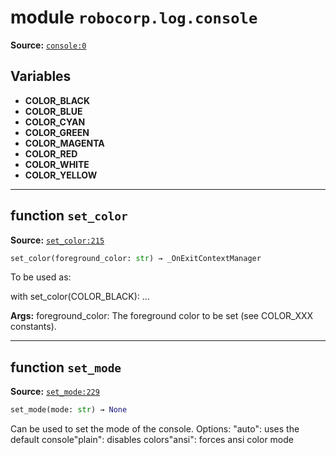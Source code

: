 <!-- markdownlint-disable -->

# module `robocorp.log.console`

**Source:** [`console:0`](https://github.com/robocorp/robocorp/tree/master/log/robocorp/log/console#L0)

## Variables

- **COLOR_BLACK**
- **COLOR_BLUE**
- **COLOR_CYAN**
- **COLOR_GREEN**
- **COLOR_MAGENTA**
- **COLOR_RED**
- **COLOR_WHITE**
- **COLOR_YELLOW**

______________________________________________________________________

## function `set_color`

**Source:** [`set_color:215`](https://github.com/robocorp/robocorp/tree/master/log/robocorp/log/console/set_color#L215)

```python
set_color(foreground_color: str) → _OnExitContextManager
```

To be used as:

with set_color(COLOR_BLACK): ...

**Args:**
foreground_color: The foreground color to be set (see COLOR_XXX constants).

______________________________________________________________________

## function `set_mode`

**Source:** [`set_mode:229`](https://github.com/robocorp/robocorp/tree/master/log/robocorp/log/console/set_mode#L229)

```python
set_mode(mode: str) → None
```

Can be used to set the mode of the console. Options: "auto": uses the default console"plain": disables colors"ansi": forces ansi color mode
